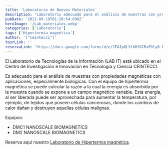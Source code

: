 ```yaml
---
title: 'Laboratorio de Nuevos Materiales'
description: 'Laboratorio adecuado para el análisis de muestras con propiedades magnéticas con aplicaciones, especialmente biológicas.'
pubDate: '2021-09-19T01:20:54.690Z'
heroImage: '/Lab_materiales.webp'
categories: ['Laboratorio']
tags: ['Hipertermia magnética']
author: '["Ceintecci"]'
tourLink: ''
reservaLink: 'https://docs.google.com/forms/d/e/1FAIpQLSfbMfGCRvEGly8-RRAnvoG2IxG8ILP7HSmJV1JcbgNdC2-HZA/viewform'
---
```


El Laboratorio de Tecnologías de la Información (LAB IT) está ubicado en el Centro de Investigación e Innovación en Tecnología y Ciencia CEINTECCI. 

Es adecuado para el análisis de muestras con propiedades magnéticas con aplicaciones, especialmente biológicas. Con el equipo de hipertermia magnética se puede calcular la razón a la cual la energía es absorbida por la muestra cuando se expone a un campo magnético variable. Esta energía, al ser liberada puede ser aprovechada para aumentar la temperatura, por ejemplo, de tejidos que poseen células cancerosas, donde los cambios de calor dañan y destruyen aquellas células malignas.

Equipos: 

- DMC1 NANOSCALE BIOMAGNETICS
- DM2 NANOSCALE BIOMAGNETICS


Reserva aquí nuestro <a href="https://docs.google.com/forms/d/e/1FAIpQLSfbMfGCRvEGly8-RRAnvoG2IxG8ILP7HSmJV1JcbgNdC2-HZA/viewform" target="_blank">Laboratorio de Hipertermia magnética</a>.